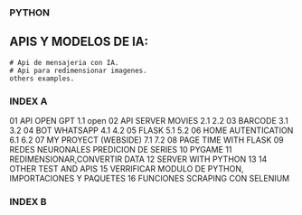 ### PYTHON


## APIS Y MODELOS DE IA:
    # Api de mensajeria con IA.
    # Api para redimensionar imagenes.
    others examples.

### INDEX A
01 API OPEN GPT
     1.1 open
02 API SERVER MOVIES
     2.1
     2.2
03 BARCODE
     3.1
     3.2
04 BOT WHATSAPP
     4.1
     4.2
05 FLASK
     5.1
     5.2
06 HOME AUTENTICATION
     6.1
     6.2
07 MY PROYECT (WEBSIDE)
     7.1
     7.2
08 PAGE TIME WITH FLASK
09 REDES NEURONALES PREDICION DE SERIES
10 PYGAME
11 REDIMENSIONAR,CONVERTIR DATA
12 SERVER WITH PYTHON
13
14 OTHER TEST AND APIS
15 VERRIFICAR MODULO DE PYTHON, IMPORTACIONES Y PAQUETES
16 FUNCIONES SCRAPING CON SELENIUM
### INDEX B